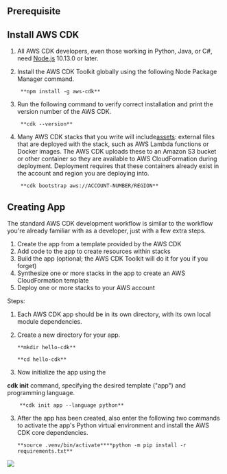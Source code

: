 ## Prerequisite


## Install AWS CDK

1. All AWS CDK developers, even those working in Python, Java, or C#, need [Node.js](https://nodejs.org/en/download/) 10.13.0 or later.
2. Install the AWS CDK Toolkit globally using the following Node Package Manager command.

        **npm install -g aws-cdk**

3. Run the following command to verify correct installation and print the version number of the AWS CDK.

        **cdk --version**

4. Many AWS CDK stacks that you write will include[assets](https://docs.aws.amazon.com/cdk/v2/guide/assets.html): external files that are deployed with the stack, such as AWS Lambda functions or Docker images. The AWS CDK uploads these to an Amazon S3 bucket or other container so they are available to AWS CloudFormation during deployment. Deployment requires that these containers already exist in the account and region you are deploying into.

        **cdk bootstrap aws://ACCOUNT-NUMBER/REGION**


## Creating App

The standard AWS CDK development workflow is similar to the workflow you're already familiar with as a developer, just with a few extra steps.

1. Create the app from a template provided by the AWS CDK
2. Add code to the app to create resources within stacks
3. Build the app (optional; the AWS CDK Toolkit will do it for you if you forget)
4. Synthesize one or more stacks in the app to create an AWS CloudFormation template
5. Deploy one or more stacks to your AWS account

Steps:
 1. Each AWS CDK app should be in its own directory, with its own local module dependencies.
 2. Create a new directory for your app.

        **mkdir hello-cdk**

        **cd hello-cdk**

 2. Now initialize the app using the
 
**cdk init** command, specifying the desired template ("app") and programming language.
 
        **cdk init app --language python**
 
 3. After the app has been created, also enter the following two commands to activate the app's Python virtual environment and install the AWS CDK core dependencies.
 
        **source .venv/bin/activate****python -m pip install -r requirements.txt**
 
 
 ![](https://lh5.googleusercontent.com/F0ESoNOE9cc6AqluQjR_sZ0ikyzBdyVmVpgyeu3F1Lbt6N-8DEtSd2mZ6JFM-beYajTUCXIAUtHm20KdaA8YgMcU4YYm74YNVpyecDPMxJQWH-Tufs80fgWtU_IP1oTgUHFHkTMc)  

  
